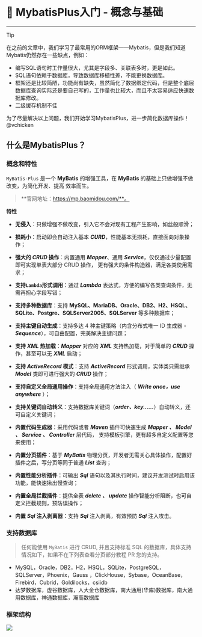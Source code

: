 # 🎄 MybatisPlus入门 - 概念与基础

---

> [!TIP]
>
> 在之前的文章中，我们学习了最常用的ORM框架——Mybatis，但是我们知道Mybatis仍然存在一些缺点，例如：
>
> - 编写SQL语句时工作量很大，尤其是字段多、关联表多时，更是如此。
> - SQL语句依赖于数据库，导致数据库移植性差，不能更换数据库。
> - 框架还是比较简陋，功能尚有缺失，虽然简化了数据绑定代码，但是整个底层数据库查询实际还是要自己写的，工作量也比较大，而且不太容易适应快速数据库修改。
> - 二级缓存机制不佳
>
> 为了尽量解决以上问题，我们开始学习MybatisPlus，进一步简化数据库操作！@vchicken

## 什么是MybatisPlus？

### 概念和特性

`MyBatis-Plus` 是一个 **MyBatis** 的增强工具，在 **MyBatis** 的基础上只做增强不做改变，为简化开发、提高 效率而生。

> **官网地址：https://mp.baomidou.com/**。

**特性**

- **无侵入**：只做增强不做改变，引入它不会对现有工程产生影响，如丝般顺滑；

- **损耗小**：启动即会自动注入基本 ***CURD***，性能基本无损耗，直接面向对象操作；

- **强大的 *CRUD* 操作**：内置通用 ***Mapper***、通用 ***Service***，仅仅通过少量配置即可实现单表大部分 CRUD 操作， 更有强大的条件构造器，满足各类使用需求；

- **支持`Lambda`形式调用**：通过 ***Lambda*** 表达式，方便的编写各类查询条件，无需再担心字段写错；

- **支持多种数据库**：支持 **MySQL、MariaDB、Oracle、DB2、H2、HSQL、SQLite、Postgre、SQLServer2005、SQLServer** 等多种数据库；

- **支持主键自动生成**：支持多达 4 种主键策略（内含分布式唯一 ID 生成器 - ***Sequence***），可自由配置，完美解决主键问题；

- **支持 *XML* 热加载**：***Mapper*** 对应的 ***XML*** 支持热加载，对于简单的 ***CRUD*** 操作，甚至可以无 ***XML*** 启动；

- **支持 *ActiveRecord* 模式**：支持 ***ActiveRecord*** 形式调用，实体类只需继承 ***Model*** 类即可进行强大的 ***CRUD*** 操作；

- **支持自定义全局通用操作**：支持全局通用方法注入（ ***Write once，use anywhere*** ）；

- **支持关键词自动转义**：支持数据库关键词（***order、key......***）自动转义，还可自定义关键词；

- **内置代码生成器**：采用代码或者 ***Maven*** 插件可快速生成 ***Mapper 、 Model 、 Service 、 Controller*** 层代码， 支持模板引擎，更有超多自定义配置等您来使用；

- **内置分页插件**：基于 ***MyBatis*** 物理分页，开发者无需关心具体操作，配置好插件之后，写分页等同于普通 ***List*** 查询；

- **内置性能分析插件**：可输出 ***Sql*** 语句以及其执行时间，建议开发测试时启用该功能，能快速揪出慢查询；

- **内置全局拦截插件**：提供全表 ***delete 、 update*** 操作智能分析阻断，也可自定义拦截规则，预防误操作；

- **内置 *Sql* 注入剥离器**：支持 ***Sql*** 注入剥离，有效预防 ***Sql*** 注入攻击。



### 支持数据库

> 任何能使用 `MyBatis` 进行 CRUD, 并且支持标准 SQL 的数据库，具体支持情况如下，如果不在下列表查看分页部分教程 PR 您的支持。

- MySQL，Oracle，DB2，H2，HSQL，SQLite，PostgreSQL，SQLServer，Phoenix，Gauss ，ClickHouse，Sybase，OceanBase，Firebird，Cubrid，Goldilocks，csiidb
- 达梦数据库，虚谷数据库，人大金仓数据库，南大通用(华库)数据库，南大通用数据库，神通数据库，瀚高数据库



### 框架结构

![](https://vue-admin-imgages.oss-cn-hangzhou.aliyuncs.com/2022-09-29/453d9719-6b7a-4e4c-8d51-1dec14c8ab2e_mybatisplus架构.png)